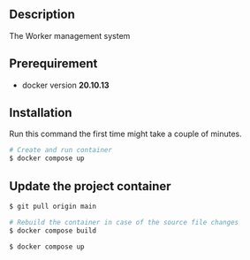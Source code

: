 
## Description
 The Worker management system 
 
## Prerequirement
- docker version **20.10.13**

## Installation
Run this command the first time might take a couple of minutes.
```bash
# Create and run container
$ docker compose up
```

## Update the project container
```bash
$ git pull origin main

# Rebuild the container in case of the source file changes
$ docker compose build

$ docker compose up
```
